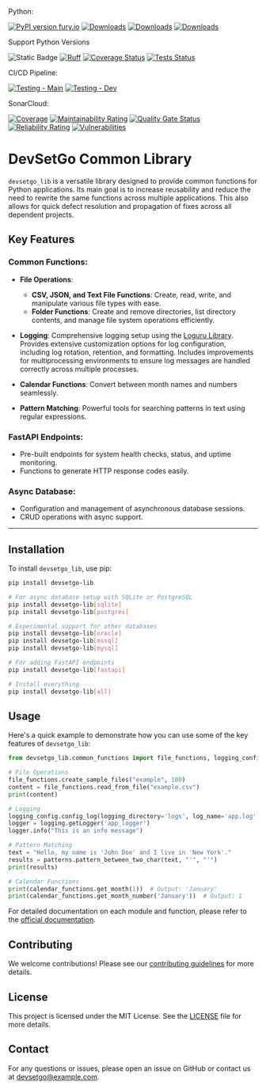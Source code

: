 Python:

[![PyPI version fury.io](https://badge.fury.io/py/devsetgo-lib.svg)](https://pypi.python.org/pypi/devsetgo-lib/)
[![Downloads](https://static.pepy.tech/badge/devsetgo-lib)](https://pepy.tech/project/devsetgo-lib)
[![Downloads](https://static.pepy.tech/badge/devsetgo-lib/month)](https://pepy.tech/project/devsetgo-lib)
[![Downloads](https://static.pepy.tech/badge/devsetgo-lib/week)](https://pepy.tech/project/devsetgo-lib)

Support Python Versions

![Static Badge](https://img.shields.io/badge/Python-3.12%20%7C%203.11%20%7C%203.10%20%7C%203.9-blue)
[![Ruff](https://img.shields.io/endpoint?url=https://raw.githubusercontent.com/astral-sh/ruff/main/assets/badge/v2.json)](https://github.com/astral-sh/ruff)
[![Coverage Status](./coverage-badge.svg?dummy=8484744)](./reports/coverage/index.html)
[![Tests Status](./tests-badge.svg?dummy=8484744)](./reports/coverage/index.html)

CI/CD Pipeline:

[![Testing - Main](https://github.com/devsetgo/devsetgo_lib/actions/workflows/testing.yml/badge.svg?branch=main)](https://github.com/devsetgo/devsetgo_lib/actions/workflows/testing.yml)
[![Testing - Dev](https://github.com/devsetgo/devsetgo_lib/actions/workflows/testing.yml/badge.svg?branch=dev)](https://github.com/devsetgo/devsetgo_lib/actions/workflows/testing.yml)

SonarCloud:

[![Coverage](https://sonarcloud.io/api/project_badges/measure?project=devsetgo_devsetgo_lib&metric=coverage)](https://sonarcloud.io/dashboard?id=devsetgo_devsetgo_lib)
[![Maintainability Rating](https://sonarcloud.io/api/project_badges/measure?project=devsetgo_devsetgo_lib&metric=sqale_rating)](https://sonarcloud.io/dashboard?id=devsetgo_devsetgo_lib)
[![Quality Gate Status](https://sonarcloud.io/api/project_badges/measure?project=devsetgo_devsetgo_lib&metric=alert_status)](https://sonarcloud.io/dashboard?id=devsetgo_devsetgo_lib)
[![Reliability Rating](https://sonarcloud.io/api/project_badges/measure?project=devsetgo_devsetgo_lib&metric=reliability_rating)](https://sonarcloud.io/dashboard?id=devsetgo_devsetgo_lib)
[![Vulnerabilities](https://sonarcloud.io/api/project_badges/measure?project=devsetgo_devsetgo_lib&metric=vulnerabilities)](https://sonarcloud.io/dashboard?id=devsetgo_devsetgo_lib)



# DevSetGo Common Library

`devsetgo_lib` is a versatile library designed to provide common functions for Python applications. Its main goal is to increase reusability and reduce the need to rewrite the same functions across multiple applications. This also allows for quick defect resolution and propagation of fixes across all dependent projects.

## Key Features

### **Common Functions**:
  - **File Operations**:
    - **CSV, JSON, and Text File Functions**: Create, read, write, and manipulate various file types with ease.
    - **Folder Functions**: Create and remove directories, list directory contents, and manage file system operations efficiently.

  - **Logging**:
    Comprehensive logging setup using the [Loguru Library]('https://loguru.readthedocs.io/en/stable/overview.html'). Provides extensive customization options for log configuration, including log rotation, retention, and formatting. Includes improvements for multiprocessing environments to ensure log messages are handled correctly across multiple processes.

  - **Calendar Functions**:
      Convert between month names and numbers seamlessly.

  - **Pattern Matching**:
      Powerful tools for searching patterns in text using regular expressions.


### **FastAPI Endpoints**:
  - Pre-built endpoints for system health checks, status, and uptime monitoring.
  - Functions to generate HTTP response codes easily.

### **Async Database**:
  - Configuration and management of asynchronous database sessions.
  - CRUD operations with async support.

---
## Installation

To install `devsetgo_lib`, use pip:

```sh
pip install devsetgo-lib

# For async database setup with SQLite or PostgreSQL
pip install devsetgo-lib[sqlite]
pip install devsetgo-lib[postgres]

# Experimental support for other databases
pip install devsetgo-lib[oracle]
pip install devsetgo-lib[mssql]
pip install devsetgo-lib[mysql]

# For adding FastAPI endpoints
pip install devsetgo-lib[fastapi]

# Install everything
pip install devsetgo-lib[all]
```

## Usage

Here's a quick example to demonstrate how you can use some of the key features of `devsetgo_lib`:

```python
from devsetgo_lib.common_functions import file_functions, logging_config, patterns, calendar_functions

# File Operations
file_functions.create_sample_files("example", 100)
content = file_functions.read_from_file("example.csv")
print(content)

# Logging
logging_config.config_log(logging_directory='logs', log_name='app.log', logging_level='DEBUG')
logger = logging.getLogger('app_logger')
logger.info("This is an info message")

# Pattern Matching
text = "Hello, my name is 'John Doe' and I live in 'New York'."
results = patterns.pattern_between_two_char(text, "'", "'")
print(results)

# Calendar Functions
print(calendar_functions.get_month(1))  # Output: 'January'
print(calendar_functions.get_month_number('January'))  # Output: 1
```

For detailed documentation on each module and function, please refer to the [official documentation](https://devsetgo.github.io/devsetgo_lib/print_page/).

## Contributing

We welcome contributions! Please see our [contributing guidelines](CONTRIBUTING.md) for more details.

## License

This project is licensed under the MIT License. See the [LICENSE](LICENSE) file for more details.

## Contact

For any questions or issues, please open an issue on GitHub or contact us at [devsetgo@example.com](mailto:devsetgo@example.com).
